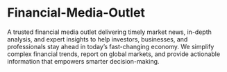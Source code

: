 # Financial-Media-Outlet
A trusted financial media outlet delivering timely market news, in-depth analysis, and expert insights to help investors, businesses, and professionals stay ahead in today’s fast-changing economy. We simplify complex financial trends, report on global markets, and provide actionable information that empowers smarter decision-making.

